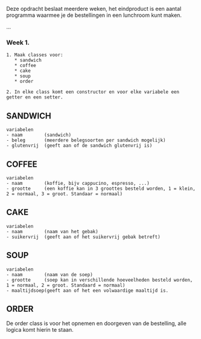 
Deze opdracht beslaat meerdere weken, het eindproduct is een aantal programma waarmee je de bestellingen in een lunchroom kunt maken.

...
### Week 1.
```
1. Maak classes voor: 
   * sandwich
   * coffee
   * cake
   * soup
   * order
   
2. In elke class komt een constructor en voor elke variabele een getter en een setter.
```

## SANDWICH 
``` 
variabelen
- naam        (sandwich)
- beleg       (meerdere belegsoorten per sandwich mogelijk)
- glutenvrij  (geeft aan of de sandwich glutenvrij is)
```

## COFFEE
```
variabelen
- naam        (koffie, bijv cappucino, espresso, ...)
- grootte     (een koffie kan in 3 groottes besteld worden, 1 = klein, 2 = normaal, 3 = groot. Standaar = normaal)
```

## CAKE
```
variabelen
- naam        (naam van het gebak)
- suikervrij  (geeft aan of het suikervrij gebak betreft)
```

## SOUP
```
variabelen
- naam        (naam van de soep)
- grootte     (soep kan in verschillende hoeveelheden besteld worden, 1 = normaal, 2 = groot. Standaard = normaal)
- maaltijdsoep(geeft aan of het een volwaardige maaltijd is.
```

## ORDER
De order class is voor het opnemen en doorgeven van de bestelling, alle logica komt hierin te staan.
```


```
